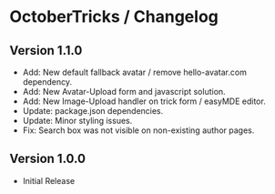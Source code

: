 OctoberTricks / Changelog
=========================

## Version 1.1.0
- Add: New default fallback avatar / remove hello-avatar.com dependency.
- Add: New Avatar-Upload form and javascript solution.
- Add: New Image-Upload handler on trick form / easyMDE editor.
- Update: package.json dependencies.
- Update: Minor styling issues.
- Fix: Search box was not visible on non-existing author pages.

## Version 1.0.0
- Initial Release